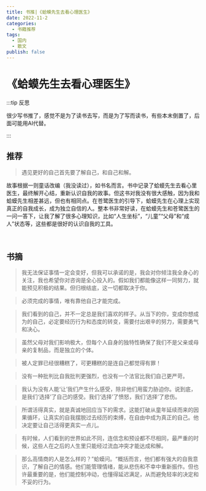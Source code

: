 ```yaml
---
title: 书推|《蛤蟆先生去看心理医生》
date: 2022-11-2
categories:
  - 书籍推荐
tags:
  - 国内
  - 散文
publish: false
---
```


# 《蛤蟆先生去看心理医生》

:::tip 反思

很少写书推了，感觉不是为了读书去写，而是为了写而读书，有些本末倒置了，后面可能用AI代替。

:::

## 推荐

> 遇见更好的自己首先要了解自己，和自己和解。

故事根据一则童话改编（我没读过），如书名而言。书中记录了蛤蟆先生去看心里医生，最终解开心结，重新认识自我的故事。但这书对我没有很大感触，因为我和蛤蟆先生相差甚远，但也有相同点。在苍鹭医生的引导下，蛤蟆先生在心理上实现真正的自我成长，成为独立自信的人。整本书非常好读，在蛤蟆先生和苍鹭医生的一问一答下，让我了解了很多心理知识，比如“人生坐标”，“儿童”“父母”和“成人”状态等，这些都是很好的认识自我的工具。

&emsp;

## 书摘

> 我无法保证事情一定会变好，但我可以承诺的是，我会对你倾注我全身心的关注，我也希望你对咨询是全心投入的。假如我们都能像这样一同努力，就能预见积极的结果。但归根结底，这一切都取决于你。



> 必须完成的事情，唯有靠他自己才能完成。



> 我们看到的自己，并不一定总是我们喜欢的样子。从当下的你，变成你想成为的自己，必定要经历行为和态度的转变，需要付出艰辛的努力，需要勇气和决心。



> 虽然父母对我们影响极大，但每个人自身的独特性确保了我们不是父亲或母亲的复制品，而是独立的个体。



> 被人定罪已经很糟糕了，可更糟糕的是连自己都觉得有罪！



>  没有一种批判比自我批判更强烈，也没有一个法官比我们自己更严苛。



> 我认为没有人能‘让’我们产生什么感受，除非他们用蛮力胁迫你。说到底，是我们‘选择’了自己的感受。我们‘选择’了愤怒，我们‘选择’了悲伤。



> 所谓活得真实，就是真诚地回应当下的需求。这能打破从童年延续而来的因果循环，让真实的自我摆脱过去经历的束缚，在自由中成为真正的自己。他决定要让自己活得更真实一点儿。



> 有时候，人们看到的世界如此不同，连信念和预设都不尽相同，最严重的时候，这些人在之后的人生里只能经过流血冲突才能达成和解。



> 那么高情商的人是怎么样的？”蛤蟆问。“概括而言，他们都有强大的自我意识，了解自己的情感。他们能管理情绪，能从悲伤和不幸中重新振作。但也许最重要的是，他们能控制冲动，也懂得延迟满足，从而避免轻率的决定和不妥的行为。
